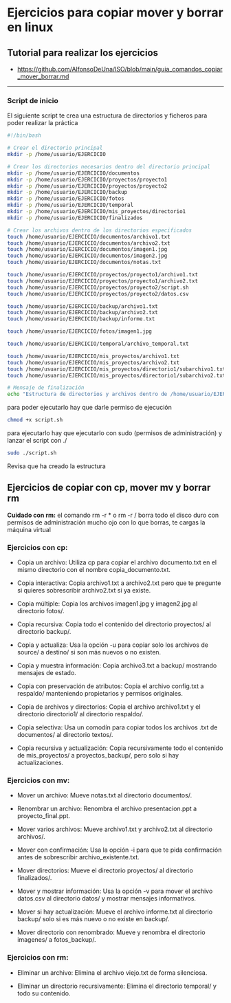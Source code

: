 # Ejercicios para copiar mover y borrar en linux

## Tutorial para realizar los ejercicios

* https://github.com/AlfonsoDeUna/ISO/blob/main/guia_comandos_copiar_mover_borrar.md

---

### Script de inicio
El siguiente script te crea una estructura de directorios y ficheros para poder realizar la práctica

```bash
#!/bin/bash

# Crear el directorio principal
mkdir -p /home/usuario/EJERCICIO

# Crear los directorios necesarios dentro del directorio principal
mkdir -p /home/usuario/EJERCICIO/documentos
mkdir -p /home/usuario/EJERCICIO/proyectos/proyecto1
mkdir -p /home/usuario/EJERCICIO/proyectos/proyecto2
mkdir -p /home/usuario/EJERCICIO/backup
mkdir -p /home/usuario/EJERCICIO/fotos
mkdir -p /home/usuario/EJERCICIO/temporal
mkdir -p /home/usuario/EJERCICIO/mis_proyectos/directorio1
mkdir -p /home/usuario/EJERCICIO/finalizados

# Crear los archivos dentro de los directorios especificados
touch /home/usuario/EJERCICIO/documentos/archivo1.txt
touch /home/usuario/EJERCICIO/documentos/archivo2.txt
touch /home/usuario/EJERCICIO/documentos/imagen1.jpg
touch /home/usuario/EJERCICIO/documentos/imagen2.jpg
touch /home/usuario/EJERCICIO/documentos/notas.txt

touch /home/usuario/EJERCICIO/proyectos/proyecto1/archivo1.txt
touch /home/usuario/EJERCICIO/proyectos/proyecto1/archivo2.txt
touch /home/usuario/EJERCICIO/proyectos/proyecto2/script.sh
touch /home/usuario/EJERCICIO/proyectos/proyecto2/datos.csv

touch /home/usuario/EJERCICIO/backup/archivo1.txt
touch /home/usuario/EJERCICIO/backup/archivo2.txt
touch /home/usuario/EJERCICIO/backup/informe.txt

touch /home/usuario/EJERCICIO/fotos/imagen1.jpg

touch /home/usuario/EJERCICIO/temporal/archivo_temporal.txt

touch /home/usuario/EJERCICIO/mis_proyectos/archivo1.txt
touch /home/usuario/EJERCICIO/mis_proyectos/archivo2.txt
touch /home/usuario/EJERCICIO/mis_proyectos/directorio1/subarchivo1.txt
touch /home/usuario/EJERCICIO/mis_proyectos/directorio1/subarchivo2.txt

# Mensaje de finalización
echo "Estructura de directorios y archivos dentro de /home/usuario/EJERCICIO creada exitosamente."
```

para poder ejecutarlo hay que darle permiso de ejecución
```bash
chmod +x script.sh
```

para ejecutarlo hay que ejecutarlo con sudo (permisos de administración) y lanzar el script con ./

```bash
sudo ./script.sh
```

Revisa que ha creado la estructura

## Ejercicios de copiar con cp, mover mv y borrar rm

 **Cuidado con rm:** el comando rm -r * o rm -r / borra todo el disco duro con permisos de administración mucho ojo con lo que borras, te cargas la máquina virtual

### Ejercicios con cp:

* Copia un archivo: Utiliza cp para copiar el archivo documento.txt en el mismo directorio con el nombre copia_documento.txt.

* Copia interactiva: Copia archivo1.txt a archivo2.txt pero que te pregunte si quieres sobrescribir archivo2.txt si ya existe.

* Copia múltiple: Copia los archivos imagen1.jpg y imagen2.jpg al directorio fotos/.

* Copia recursiva: Copia todo el contenido del directorio proyectos/ al directorio backup/.

* Copia y actualiza: Usa la opción -u para copiar solo los archivos de source/ a destino/ si son más nuevos o no existen.

* Copia y muestra información: Copia archivo3.txt a backup/ mostrando mensajes de estado.

* Copia con preservación de atributos: Copia el archivo config.txt a respaldo/ manteniendo propietarios y permisos originales.

* Copia de archivos y directorios: Copia el archivo archivo1.txt y el directorio directorio1/ al directorio respaldo/.

* Copia selectiva: Usa un comodín para copiar todos los archivos .txt de documentos/ al directorio textos/.

* Copia recursiva y actualización: Copia recursivamente todo el contenido de mis_proyectos/ a proyectos_backup/, pero solo si hay actualizaciones.


### Ejercicios con mv:

* Mover un archivo: Mueve notas.txt al directorio documentos/.

* Renombrar un archivo: Renombra el archivo presentacion.ppt a proyecto_final.ppt.

* Mover varios archivos: Mueve archivo1.txt y archivo2.txt al directorio archivos/.

* Mover con confirmación: Usa la opción -i para que te pida confirmación antes de sobrescribir archivo_existente.txt.

* Mover directorios: Mueve el directorio proyectos/ al directorio finalizados/.

* Mover y mostrar información: Usa la opción -v para mover el archivo datos.csv al directorio datos/ y mostrar mensajes informativos.

* Mover si hay actualización: Mueve el archivo informe.txt al directorio backup/ solo si es más nuevo o no existe en backup/.

* Mover directorio con renombrado: Mueve y renombra el directorio imagenes/ a fotos_backup/.


### Ejercicios con rm:

* Eliminar un archivo: Elimina el archivo viejo.txt de forma silenciosa.

* Eliminar un directorio recursivamente: Elimina el directorio temporal/ y todo su contenido.
